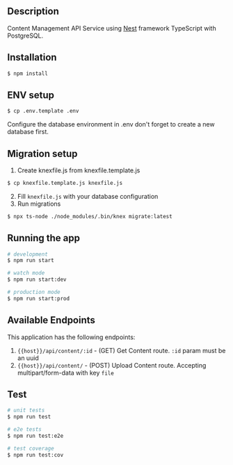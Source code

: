 ## Description

Content Management API Service using [Nest](https://github.com/nestjs/nest) framework TypeScript with PostgreSQL.

## Installation

```bash
$ npm install
```

## ENV setup
```bash
$ cp .env.template .env
```
Configure the database environment in .env don't forget to create a new database first.

## Migration setup
1. Create knexfile.js from knexfile.template.js
```bash
$ cp knexfile.template.js knexfile.js
```
2. Fill ```knexfile.js``` with your database configuration
3. Run migrations
```bash
$ npx ts-node ./node_modules/.bin/knex migrate:latest
```

## Running the app

```bash
# development
$ npm run start

# watch mode
$ npm run start:dev

# production mode
$ npm run start:prod
```

## Available Endpoints

This application has the following endpoints:

1. `{{host}}/api/content/:id` - (GET) Get Content route. ```:id``` param must be an uuid
2. `{{host}}/api/content/` - (POST) Upload Content route. Accepting multipart/form-data with key ```file``` 

## Test

```bash
# unit tests
$ npm run test

# e2e tests
$ npm run test:e2e

# test coverage
$ npm run test:cov
```
